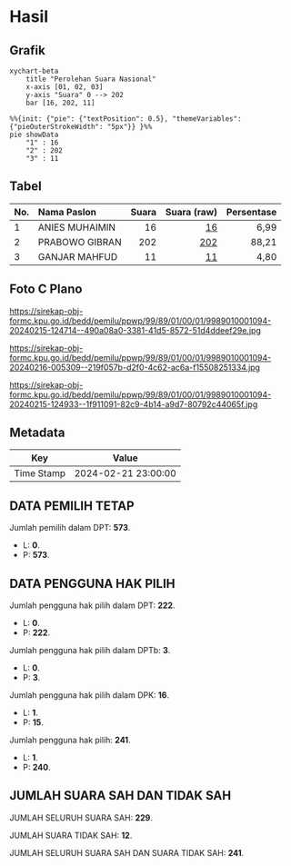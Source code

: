 # Hasil

## Grafik

```mermaid
xychart-beta
    title "Perolehan Suara Nasional"
    x-axis [01, 02, 03]
    y-axis "Suara" 0 --> 202
    bar [16, 202, 11]
```

```mermaid
%%{init: {"pie": {"textPosition": 0.5}, "themeVariables": {"pieOuterStrokeWidth": "5px"}} }%%
pie showData
    "1" : 16
    "2" : 202
    "3" : 11
```

## Tabel

| No. | Nama Paslon    | Suara | Suara (raw) | Persentase |
|:--- |:-------------- | -----:| -----------:| ----------:|
| 1   | ANIES MUHAIMIN | 16    | [16][p-1]   | 6,99       |
| 2   | PRABOWO GIBRAN | 202   | [202][p-2]  | 88,21      |
| 3   | GANJAR MAHFUD  | 11    | [11][p-3]   | 4,80       |


[p-1]: https://github.com/gigit-pemilu/pemilu-2024/blob/main/pilpres/hitung-suara/sub/99-luar-negeri/sub/89-penang-malaysia/sub/01-penang-malaysia/sub/0001-penang-malaysia/sub/094-ksk-079/sub/paslon-1.txt
[p-2]: https://github.com/gigit-pemilu/pemilu-2024/blob/main/pilpres/hitung-suara/sub/99-luar-negeri/sub/89-penang-malaysia/sub/01-penang-malaysia/sub/0001-penang-malaysia/sub/094-ksk-079/sub/paslon-2.txt
[p-3]: https://github.com/gigit-pemilu/pemilu-2024/blob/main/pilpres/hitung-suara/sub/99-luar-negeri/sub/89-penang-malaysia/sub/01-penang-malaysia/sub/0001-penang-malaysia/sub/094-ksk-079/sub/paslon-3.txt

## Foto C Plano

https://sirekap-obj-formc.kpu.go.id/bedd/pemilu/ppwp/99/89/01/00/01/9989010001094-20240215-124714--490a08a0-3381-41d5-8572-51d4ddeef29e.jpg

https://sirekap-obj-formc.kpu.go.id/bedd/pemilu/ppwp/99/89/01/00/01/9989010001094-20240216-005309--219f057b-d2f0-4c62-ac6a-f15508251334.jpg

https://sirekap-obj-formc.kpu.go.id/bedd/pemilu/ppwp/99/89/01/00/01/9989010001094-20240215-124933--1f911091-82c9-4b14-a9d7-80792c44065f.jpg


## Metadata

| Key        | Value               |
| ---------- | ------------------- |
| Time Stamp | 2024-02-21 23:00:00 |


## DATA PEMILIH TETAP

Jumlah pemilih dalam DPT: **573**.
 * L: **0**.
 * P: **573**.

## DATA PENGGUNA HAK PILIH

Jumlah pengguna hak pilih dalam DPT: **222**.
 * L: **0**.
 * P: **222**.

Jumlah pengguna hak pilih dalam DPTb: **3**.
 * L: **0**.
 * P: **3**.

Jumlah pengguna hak pilih dalam DPK: **16**.
 * L: **1**.
 * P: **15**.

Jumlah pengguna hak pilih: **241**.
 * L: **1**.
 * P: **240**.

## JUMLAH SUARA SAH DAN TIDAK SAH

JUMLAH SELURUH SUARA SAH: **229**.

JUMLAH SUARA TIDAK SAH: **12**.

JUMLAH SELURUH SUARA SAH DAN SUARA TIDAK SAH: **241**.


